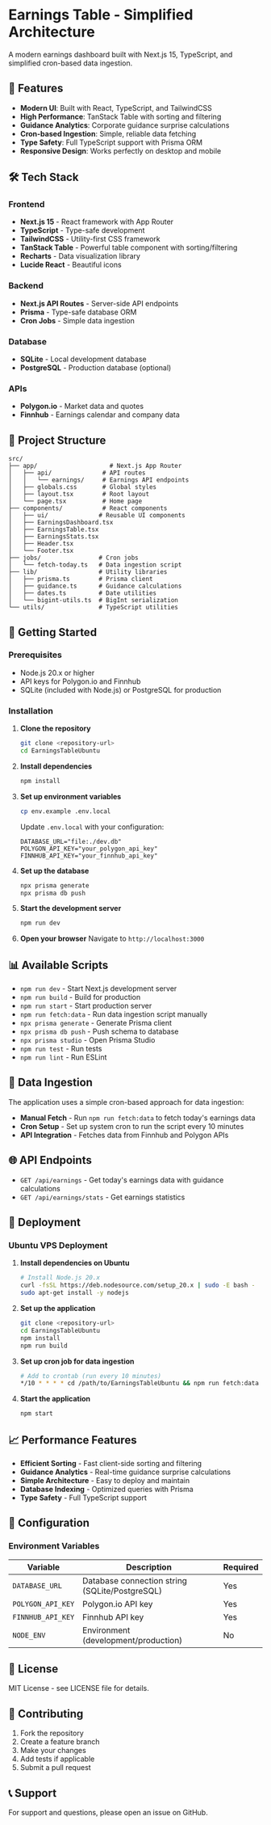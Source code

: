 # Earnings Table - Simplified Architecture

A modern earnings dashboard built with Next.js 15, TypeScript, and simplified cron-based data ingestion.

## 🚀 Features

- **Modern UI**: Built with React, TypeScript, and TailwindCSS
- **High Performance**: TanStack Table with sorting and filtering
- **Guidance Analytics**: Corporate guidance surprise calculations
- **Cron-based Ingestion**: Simple, reliable data fetching
- **Type Safety**: Full TypeScript support with Prisma ORM
- **Responsive Design**: Works perfectly on desktop and mobile

## 🛠️ Tech Stack

### Frontend

- **Next.js 15** - React framework with App Router
- **TypeScript** - Type-safe development
- **TailwindCSS** - Utility-first CSS framework
- **TanStack Table** - Powerful table component with sorting/filtering
- **Recharts** - Data visualization library
- **Lucide React** - Beautiful icons

### Backend

- **Next.js API Routes** - Server-side API endpoints
- **Prisma** - Type-safe database ORM
- **Cron Jobs** - Simple data ingestion

### Database

- **SQLite** - Local development database
- **PostgreSQL** - Production database (optional)

### APIs

- **Polygon.io** - Market data and quotes
- **Finnhub** - Earnings calendar and company data

## 📁 Project Structure

```
src/
├── app/                    # Next.js App Router
│   ├── api/              # API routes
│   │   └── earnings/     # Earnings API endpoints
│   ├── globals.css       # Global styles
│   ├── layout.tsx        # Root layout
│   └── page.tsx          # Home page
├── components/           # React components
│   ├── ui/              # Reusable UI components
│   ├── EarningsDashboard.tsx
│   ├── EarningsTable.tsx
│   ├── EarningsStats.tsx
│   ├── Header.tsx
│   └── Footer.tsx
├── jobs/                # Cron jobs
│   └── fetch-today.ts   # Data ingestion script
├── lib/                 # Utility libraries
│   ├── prisma.ts        # Prisma client
│   ├── guidance.ts      # Guidance calculations
│   ├── dates.ts         # Date utilities
│   └── bigint-utils.ts  # BigInt serialization
└── utils/               # TypeScript utilities
```

## 🚀 Getting Started

### Prerequisites

- Node.js 20.x or higher
- API keys for Polygon.io and Finnhub
- SQLite (included with Node.js) or PostgreSQL for production

### Installation

1. **Clone the repository**

   ```bash
   git clone <repository-url>
   cd EarningsTableUbuntu
   ```

2. **Install dependencies**

   ```bash
   npm install
   ```

3. **Set up environment variables**

   ```bash
   cp env.example .env.local
   ```

   Update `.env.local` with your configuration:

   ```env
   DATABASE_URL="file:./dev.db"
   POLYGON_API_KEY="your_polygon_api_key"
   FINNHUB_API_KEY="your_finnhub_api_key"
   ```

4. **Set up the database**

   ```bash
   npx prisma generate
   npx prisma db push
   ```

5. **Start the development server**

   ```bash
   npm run dev
   ```

6. **Open your browser**
   Navigate to `http://localhost:3000`

## 📊 Available Scripts

- `npm run dev` - Start Next.js development server
- `npm run build` - Build for production
- `npm run start` - Start production server
- `npm run fetch:data` - Run data ingestion script manually
- `npx prisma generate` - Generate Prisma client
- `npx prisma db push` - Push schema to database
- `npx prisma studio` - Open Prisma Studio
- `npm run test` - Run tests
- `npm run lint` - Run ESLint

## 🔄 Data Ingestion

The application uses a simple cron-based approach for data ingestion:

- **Manual Fetch** - Run `npm run fetch:data` to fetch today's earnings data
- **Cron Setup** - Set up system cron to run the script every 10 minutes
- **API Integration** - Fetches data from Finnhub and Polygon APIs

## 🌐 API Endpoints

- `GET /api/earnings` - Get today's earnings data with guidance calculations
- `GET /api/earnings/stats` - Get earnings statistics

## 🚀 Deployment

### Ubuntu VPS Deployment

1. **Install dependencies on Ubuntu**

   ```bash
   # Install Node.js 20.x
   curl -fsSL https://deb.nodesource.com/setup_20.x | sudo -E bash -
   sudo apt-get install -y nodejs
   ```

2. **Set up the application**

   ```bash
   git clone <repository-url>
   cd EarningsTableUbuntu
   npm install
   npm run build
   ```

3. **Set up cron job for data ingestion**

   ```bash
   # Add to crontab (run every 10 minutes)
   */10 * * * * cd /path/to/EarningsTableUbuntu && npm run fetch:data
   ```

4. **Start the application**
   ```bash
   npm start
   ```

## 📈 Performance Features

- **Efficient Sorting** - Fast client-side sorting and filtering
- **Guidance Analytics** - Real-time guidance surprise calculations
- **Simple Architecture** - Easy to deploy and maintain
- **Database Indexing** - Optimized queries with Prisma
- **Type Safety** - Full TypeScript support

## 🔧 Configuration

### Environment Variables

| Variable          | Description                                    | Required |
| ----------------- | ---------------------------------------------- | -------- |
| `DATABASE_URL`    | Database connection string (SQLite/PostgreSQL) | Yes      |
| `POLYGON_API_KEY` | Polygon.io API key                             | Yes      |
| `FINNHUB_API_KEY` | Finnhub API key                                | Yes      |
| `NODE_ENV`        | Environment (development/production)           | No       |

## 📝 License

MIT License - see LICENSE file for details.

## 🤝 Contributing

1. Fork the repository
2. Create a feature branch
3. Make your changes
4. Add tests if applicable
5. Submit a pull request

## 📞 Support

For support and questions, please open an issue on GitHub.
